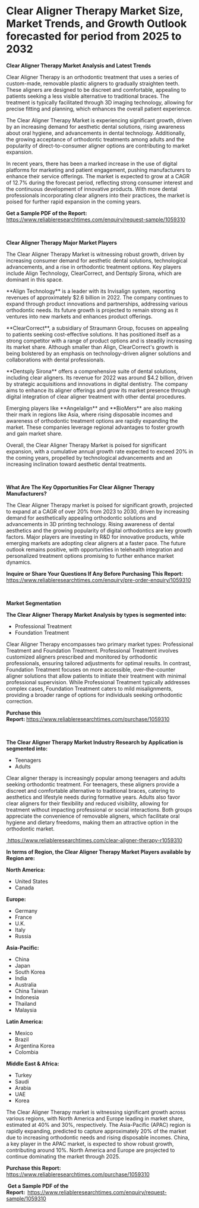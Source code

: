 <p><h1>Clear Aligner Therapy Market Size, Market Trends, and Growth Outlook forecasted for period from 2025 to 2032</h1></p><p><strong>Clear Aligner Therapy Market Analysis and Latest Trends</strong></p>
<p><p>Clear Aligner Therapy is an orthodontic treatment that uses a series of custom-made, removable plastic aligners to gradually straighten teeth. These aligners are designed to be discreet and comfortable, appealing to patients seeking a less visible alternative to traditional braces. The treatment is typically facilitated through 3D imaging technology, allowing for precise fitting and planning, which enhances the overall patient experience.</p><p>The Clear Aligner Therapy Market is experiencing significant growth, driven by an increasing demand for aesthetic dental solutions, rising awareness about oral hygiene, and advancements in dental technology. Additionally, the growing acceptance of orthodontic treatments among adults and the popularity of direct-to-consumer aligner options are contributing to market expansion. </p><p>In recent years, there has been a marked increase in the use of digital platforms for marketing and patient engagement, pushing manufacturers to enhance their service offerings. The market is expected to grow at a CAGR of 12.7% during the forecast period, reflecting strong consumer interest and the continuous development of innovative products. With more dental professionals incorporating clear aligners into their practices, the market is poised for further rapid expansion in the coming years.</p></p>
<p><strong>Get a Sample PDF of the Report:&nbsp;</strong> <a href="https://www.reliableresearchtimes.com/enquiry/request-sample/1059310?utm_campaign=3067&utm_medium=2&utm_source=Github&utm_content=ia&utm_term=13042025&utm_id=clear-aligner-therapy">https://www.reliableresearchtimes.com/enquiry/request-sample/1059310</a></p>
<p>&nbsp;</p>
<p><strong>Clear Aligner Therapy Major Market Players</strong></p>
<p><p>The Clear Aligner Therapy Market is witnessing robust growth, driven by increasing consumer demand for aesthetic dental solutions, technological advancements, and a rise in orthodontic treatment options. Key players include Align Technology, ClearCorrect, and Dentsply Sirona, which are dominant in this space.</p><p>**Align Technology** is a leader with its Invisalign system, reporting revenues of approximately $2.6 billion in 2022. The company continues to expand through product innovations and partnerships, addressing various orthodontic needs. Its future growth is projected to remain strong as it ventures into new markets and enhances product offerings.</p><p>**ClearCorrect**, a subsidiary of Straumann Group, focuses on appealing to patients seeking cost-effective solutions. It has positioned itself as a strong competitor with a range of product options and is steadily increasing its market share. Although smaller than Align, ClearCorrect's growth is being bolstered by an emphasis on technology-driven aligner solutions and collaborations with dental professionals.</p><p>**Dentsply Sirona** offers a comprehensive suite of dental solutions, including clear aligners. Its revenue for 2022 was around $4.2 billion, driven by strategic acquisitions and innovations in digital dentistry. The company aims to enhance its aligner offerings and grow its market presence through digital integration of clear aligner treatment with other dental procedures.</p><p>Emerging players like **Angelalign** and **BioMers** are also making their mark in regions like Asia, where rising disposable incomes and awareness of orthodontic treatment options are rapidly expanding the market. These companies leverage regional advantages to foster growth and gain market share.</p><p>Overall, the Clear Aligner Therapy Market is poised for significant expansion, with a cumulative annual growth rate expected to exceed 20% in the coming years, propelled by technological advancements and an increasing inclination toward aesthetic dental treatments.</p></p>
<p>&nbsp;</p>
<p><strong>What Are The Key Opportunities For Clear Aligner Therapy Manufacturers?</strong></p>
<p><p>The Clear Aligner Therapy market is poised for significant growth, projected to expand at a CAGR of over 20% from 2023 to 2030, driven by increasing demand for aesthetically appealing orthodontic solutions and advancements in 3D printing technology. Rising awareness of dental aesthetics and the growing popularity of digital orthodontics are key growth factors. Major players are investing in R&D for innovative products, while emerging markets are adopting clear aligners at a faster pace. The future outlook remains positive, with opportunities in telehealth integration and personalized treatment options promising to further enhance market dynamics.</p></p>
<p><strong>Inquire or Share Your Questions If Any Before Purchasing This Report:</strong> <a href="https://www.reliableresearchtimes.com/enquiry/pre-order-enquiry/1059310?utm_campaign=3067&utm_medium=2&utm_source=Github&utm_content=ia&utm_term=13042025&utm_id=clear-aligner-therapy">https://www.reliableresearchtimes.com/enquiry/pre-order-enquiry/1059310</a></p>
<p>&nbsp;</p>
<p><strong>Market Segmentation</strong></p>
<p><strong>The Clear Aligner Therapy Market Analysis by types is segmented into:</strong></p>
<p><ul><li>Professional Treatment</li><li>Foundation Treatment</li></ul></p>
<p><p>Clear Aligner Therapy encompasses two primary market types: Professional Treatment and Foundation Treatment. Professional Treatment involves customized aligners prescribed and monitored by orthodontic professionals, ensuring tailored adjustments for optimal results. In contrast, Foundation Treatment focuses on more accessible, over-the-counter aligner solutions that allow patients to initiate their treatment with minimal professional supervision. While Professional Treatment typically addresses complex cases, Foundation Treatment caters to mild misalignments, providing a broader range of options for individuals seeking orthodontic correction.</p></p>
<p><strong>Purchase this Report:&nbsp;</strong><a href="https://www.reliableresearchtimes.com/purchase/1059310?utm_campaign=3067&utm_medium=2&utm_source=Github&utm_content=ia&utm_term=13042025&utm_id=clear-aligner-therapy">https://www.reliableresearchtimes.com/purchase/1059310</a></p>
<p>&nbsp;</p>
<p><strong>The Clear Aligner Therapy Market Industry Research by Application is segmented into:</strong></p>
<p><ul><li>Teenagers</li><li>Adults</li></ul></p>
<p><p>Clear aligner therapy is increasingly popular among teenagers and adults seeking orthodontic treatment. For teenagers, these aligners provide a discreet and comfortable alternative to traditional braces, catering to aesthetics and lifestyle needs during formative years. Adults also favor clear aligners for their flexibility and reduced visibility, allowing for treatment without impacting professional or social interactions. Both groups appreciate the convenience of removable aligners, which facilitate oral hygiene and dietary freedoms, making them an attractive option in the orthodontic market.</p></p>
<p><a href="https://www.reliableresearchtimes.com/clear-aligner-therapy-r1059310?utm_campaign=3067&utm_medium=2&utm_source=Github&utm_content=ia&utm_term=13042025&utm_id=clear-aligner-therapy">&nbsp;https://www.reliableresearchtimes.com/clear-aligner-therapy-r1059310</a></p>
<p><strong>In terms of Region, the Clear Aligner Therapy Market Players available by Region are:</strong></p>
<p>
    <p> <strong> North America: </strong>
        <ul>
            <li>United States</li>
            <li>Canada</li>
        </ul>
        </p> 
    <p> <strong> Europe: </strong>
        <ul>
            <li>Germany</li>
            <li>France</li>
            <li>U.K.</li>
            <li>Italy</li>
            <li>Russia</li>
        </ul>
        </p> 
    <p> <strong> Asia-Pacific: </strong>
        <ul>
            <li>China</li>
            <li>Japan</li>
            <li>South Korea</li>
            <li>India</li>
            <li>Australia</li>
            <li>China Taiwan</li>
            <li>Indonesia</li>
            <li>Thailand</li>
            <li>Malaysia</li>
        </ul>
        </p> 
    <p> <strong> Latin America: </strong>
        <ul>
            <li>Mexico</li>
            <li>Brazil</li>
            <li>Argentina Korea</li>
            <li>Colombia</li>
        </ul>
        </p> 
    <p> <strong> Middle East & Africa: </strong>
        <ul>
            <li>Turkey</li>
            <li>Saudi</li>
            <li>Arabia</li>
            <li>UAE</li>
            <li>Korea</li>
        </ul>
    </p>
    </p>
<p><p>The Clear Aligner Therapy market is witnessing significant growth across various regions, with North America and Europe leading in market share, estimated at 40% and 30%, respectively. The Asia-Pacific (APAC) region is rapidly expanding, predicted to capture approximately 20% of the market due to increasing orthodontic needs and rising disposable incomes. China, a key player in the APAC market, is expected to show robust growth, contributing around 10%. North America and Europe are projected to continue dominating the market through 2025.</p></p>
<p><strong>Purchase this Report: </strong><a href="https://www.reliableresearchtimes.com/purchase/1059310?utm_campaign=3067&utm_medium=2&utm_source=Github&utm_content=ia&utm_term=13042025&utm_id=clear-aligner-therapy">https://www.reliableresearchtimes.com/purchase/1059310</a></p>
<p>&nbsp;<strong>Get a Sample PDF of the Report:&nbsp;&nbsp;</strong><a href="https://www.reliableresearchtimes.com/enquiry/request-sample/1059310?utm_campaign=3067&utm_medium=2&utm_source=Github&utm_content=ia&utm_term=13042025&utm_id=clear-aligner-therapy">https://www.reliableresearchtimes.com/enquiry/request-sample/1059310</a></p>
<p><strong></strong></p>
<p><p></p><p></p><p></p></p>